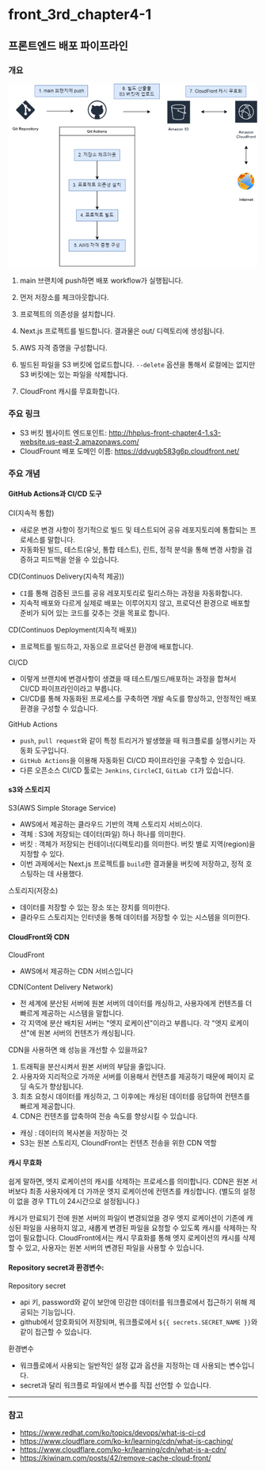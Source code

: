 # front_3rd_chapter4-1

## 프론트엔드 배포 파이프라인

### 개요

![배포 파이프라인](./pipeline.png)

1. main 브랜치에 push하면 배포 workflow가 실행됩니다.

2. 먼저 저장소를 체크아웃합니다.

3. 프로젝트의 의존성을 설치합니다.

4. Next.js 프로젝트를 빌드합니다. 결과물은 out/ 디렉토리에 생성됩니다.

5. AWS 자격 증명을 구성합니다.

6. 빌드된 파일을 S3 버킷에 업로드합니다.
`--delete` 옵션을 통해서 로컬에는 없지만 S3 버킷에는 있는 파일을 삭제합니다.

7. CloudFront 캐시를 무효화합니다.

### 주요 링크

- S3 버킷 웹사이트 엔드포인트: http://hhplus-front-chapter4-1.s3-website.us-east-2.amazonaws.com/
- CloudFrount 배포 도메인 이름: https://ddvugb583g6p.cloudfront.net/

### 주요 개념

#### GitHub Actions과 CI/CD 도구

CI(지속적 통합)

- 새로운 변경 사항이 정기적으로 빌드 및 테스트되어 공유 레포지토리에 통합되는 프로세스를 말합니다.
- 자동화된 빌드, 테스트(유닛, 통합 테스트), 린트, 정적 분석을 통해 변경 사항을 검증하고 피드백을 얻을 수 있습니다.

CD(Continuos Delivery(지속적 제공))

- `CI`를 통해 검증된 코드를 공유 레포지토리로 릴리스하는 과정을 자동화합니다.
- 지속적 배포와 다르게 실제로 배포는 이루어지지 않고, 프로덕션 환경으로 배포할 준비가 되어 있는 코드를 갖추는 것을 목표로 합니다.

CD(Continuos Deployment(지속적 배포))

- 프로젝트를 빌드하고, 자동으로 프로덕션 환경에 배포합니다.

CI/CD

- 이렇게 브랜치에 변경사항이 생겼을 때 테스트/빌드/배포하는 과정을 합쳐서 CI/CD 파이프라인이라고 부릅니다.
- CI/CD를 통해 자동화된 프로세스를 구축하면 개발 속도를 향상하고, 안정적인 배포 환경을 구성할 수 있습니다.

GitHub Actions

- `push`, `pull request`와 같이 특정 트리거가 발생했을 때 워크플로를 실행시키는 자동화 도구입니다.
- `GitHub Actions`을 이용해 자동화된 CI/CD 파이프라인을 구축할 수 있습니다.
- 다른 오픈소스 CI/CD 툴로는 `Jenkins`, `CircleCI`, `GitLab CI`가 있습니다.

#### s3와 스토리지

S3(AWS Simple Storage Service)

- AWS에서 제공하는 클라우드 기반의 객체 스토리지 서비스이다.
- 객체 : S3에 저장되는 데이터(파일) 하나 하나를 의미한다.
- 버킷 : 객체가 저장되는 컨테이너(디렉토리)를 의미한다. 버킷 별로 지역(region)을 지정할 수 있다.
- 이번 과제에서는 Next.js 프로젝트를 `build`한 결과물을 버킷에 저장하고, 정적 호스팅하는 데 사용했다.

스토리지(저장소)

- 데이터를 저장할 수 있는 장소 또는 장치를 의미한다.
- 클라우드 스토리지는 인터넷을 통해 데이터를 저장할 수 있는 시스템을 의미한다.

#### CloudFront와 CDN

CloudFront

- AWS에서 제공하는 CDN 서비스입니다

CDN(Content Delivery Network)

- 전 세계에 분산된 서버에 원본 서버의 데이터를 캐싱하고, 사용자에게 컨텐츠를 더 빠르게 제공하는 시스템을 말합니다.
- 각 지역에 분산 배치된 서버는 "엣지 로케이션"이라고 부릅니다. 각 "엣지 로케이션"에 원본 서버의 컨텐츠가 캐싱됩니다.

CDN을 사용하면 왜 성능을 개선할 수 있을까요?
  1. 트래픽을 분산시켜서 원본 서버의 부담을 줄입니다.
  2. 사용자와 지리적으로 가까운 서버를 이용해서 컨텐츠를 제공하기 때문에 페이지 로딩 속도가 향상됩니다.
  3. 최초 요청시 데이터를 캐싱하고, 그 이후에는 캐싱된 데이터를 응답하여 컨텐츠를 빠르게 제공합니다.
  4. CDN은 컨텐츠를 압축하여 전송 속도를 향상시킬 수 있습니다.

- 캐싱 : 데이터의 복사본을 저장하는 것
- S3는 원본 스토리지, CloundFront는 컨텐츠 전송을 위한 CDN 역할

#### 캐시 무효화

쉽게 말하면, 엣지 로케이션의 캐시를 삭제하는 프로세스를 의미합니다.
CDN은 원본 서버보다 최종 사용자에게 더 가까운 엣지 로케이션에 컨텐츠를 캐싱합니다.
(별도의 설정이 없을 경우 TTL이 24시간으로 설정됩니다.)

캐시가 만료되기 전에 원본 서버의 파일이 변경되었을 경우 엣지 로케이션이 기존에 캐싱된 파일을
사용하지 않고, 새롭게 변경된 파일을 요청할 수 있도록 캐시를 삭제하는 작업이 필요합니다.
CloudFront에서는 캐시 무효화를 통해 엣지 로케이션의 캐시를 삭제할 수 있고, 
사용자는 원본 서버의 변경된 파일을 사용할 수 있습니다.

#### Repository secret과 환경변수:

Repository secret

- api 키, password와 같이 보안에 민감한 데이터를 워크플로에서 접근하기 위해 제공되는 기능입니다.
- github에서 암호화되어 저장되며, 워크플로에서 `${{ secrets.SECRET_NAME }}`와 같이 접근할 수 있습니다.

환경변수

- 워크플로에서 사용되는 일반적인 설정 값과 옵션을 지정하는 데 사용되는 변수입니다.
- secret과 달리 워크플로 파일에서 변수를 직접 선언할 수 있습니다.

---

### 참고

- https://www.redhat.com/ko/topics/devops/what-is-ci-cd
- https://www.cloudflare.com/ko-kr/learning/cdn/what-is-caching/
- https://www.cloudflare.com/ko-kr/learning/cdn/what-is-a-cdn/
- https://kiwinam.com/posts/42/remove-cache-cloud-front/
